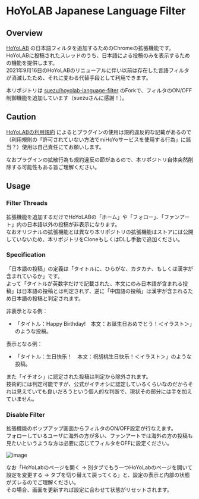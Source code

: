 # HoYoLAB Japanese Language Filter

## Overview

[HoYoLAB](https://www.hoyolab.com/home) の日本語フィルタを追加するためのChromeの拡張機能です。  
HoYoLABに投稿されたスレッドのうち、日本語による投稿のみを表示するための機能を提供します。  
2021年9月16日のHoYoLABのリニューアルに伴い以前は存在した言語フィルタが消滅したため、それに変わる代替手段として利用できます。  

本リポジトリは [suezu/hoyolab-language-filter](https://github.com/suezu/hoyolab-language-filter) のForkで、フィルタのON/OFF制御機能を追加しています（suezuさんに感謝！）。  

## Caution

[HoYoLABの利用規約](https://www.hoyolab.com/agreement) によるとプラグインの使用は規約違反的な記載があるので（利用規則の「許可されていない方法でmiHoYoサービスを使用する行為」に該当？）使用は自己責任にてお願いします。  

なおプラグインの拡散行為も規約違反の節があるので、本リポジトリ自体突然削除する可能性もある旨ご理解ください。  

## Usage

### Filter Threads

拡張機能を追加するだけでHoYoLABの「ホーム」や「フォロー」、「ファンアート」内の日本語以外の投稿が非表示になります。  
なおオリジナルの拡張機能とは異なり本リポジトリの拡張機能はストアには公開していないため、本リポジトリをCloneもしくはDLし手動で追加ください。  

### Specification

「日本語の投稿」の定義は「タイトルに、ひらがな、カタカナ、もしくは漢字が含まれているか」です。  
よって「タイトルが英数字だけで記載された、本文にのみ日本語が含まれる投稿」は日本語の投稿とは判定されず、逆に「中国語の投稿」は漢字が含まれるため日本語の投稿と判定されます。  

非表示となる例：  

* 「タイトル：Happy Birthday!　本文：お誕生日おめでとう！＜イラスト＞」のような投稿。  

表示となる例：  

* 「タイトル：生日快乐！　本文：祝胡桃生日快乐！＜イラスト＞」のような投稿。  

また「イチオシ」に認定された投稿は判定から除外されます。  
技術的には判定可能ですが、公式がイチオシに認定しているくらいなのだからそれは見えていても良いだろうという個人的な判断で、現状その部分には手を加えていません。  

### Disable Filter

拡張機能のポップアップ画面からフィルタのON/OFF設定が行なえます。  
フォローしているユーザに海外の方が多い、ファンアートでは海外の方の投稿も見たいというような方は必要に応じてフィルタをOFFに設定ください。  

![image](https://user-images.githubusercontent.com/57448478/133940359-c8a81eda-65ae-42c8-8b3b-99e4ae995e64.png)

なお「HoYoLabのページを開く → 別タブでもう一つHoYoLabのページを開いて設定を変更する → タブを切り替えて戻ってくる」と、設定の表示と内部の状態がズレるのでご理解ください。  
その場合、画面を更新すれば設定に合わせて状態がリセットされます。  
